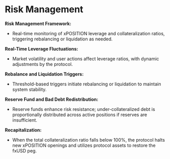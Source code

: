 # Risk Management

**Risk Management Framework:**

* Real-time monitoring of xPOSITION leverage and collateralization ratios, triggering rebalancing or liquidation as needed.

**Real-Time Leverage Fluctuations:**

* Market volatility and user actions affect leverage ratios, with dynamic adjustments by the protocol.

**Rebalance and Liquidation Triggers:**

* Threshold-based triggers initiate rebalancing or liquidation to maintain system stability.

**Reserve Fund and Bad Debt Redistribution:**

* Reserve funds enhance risk resistance; under-collateralized debt is proportionally distributed across active positions if reserves are insufficient.

**Recapitalization:**

* When the total collateralization ratio falls below 100%, the protocol halts new xPOSITION openings and utilizes protocol assets to restore the fxUSD peg.
